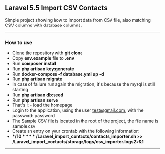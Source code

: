 ## Laravel 5.5 Import CSV Contacts

Simple project showing how to import data from CSV file, also matching CSV columns with database columns.

---

### How to use

- Clone the repository with __git clone__
- Copy __env.example__ file to __.env__
- Run __composer install__
- Run __php artisan key:generate__
- Run __docker-compose -f database.yml up -d__
- Run __php artisan migrate__
- In case of failure run again the migration, it's because the mysql is still starting
- Run __php artisan db:seed__
- Run __php artisan serve__
- That's it - load the homepage
- Login to the application, using the user test@gmail.com, with the password: password
- The Sample CSV file is located in the root of the project, the file name is sample.csv
- Create an entry on your crontab with the following information:
- __*/10 * * * * <PATH TO THE PROJECT>/Laravel_import_contacts/contacts_importer.sh >>  <PATH TO THE PROJECT>/Laravel_import_contacts/storage/logs/csv_importer.logs2>&1__

---
